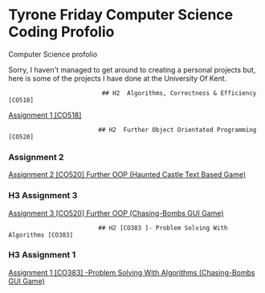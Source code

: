 # Tyrone Friday Computer Science Coding Profolio
Computer Science  profolio

Sorry, I haven't managed to get around to creating a personal projects but, here is some of the projects I have done at the University  Of Kent.

                              ## H2  Algorithms, Correctness & Efficiency [CO518]
[Assignment 1 [CO518]](https://github.com/TyroneKF/A1-Algorithms-Correctness-Efficiency-CO518-)

                             ## H2  Further Object Orientated Programming [CO520] 
### Assignment 2
[Assignment 2 [CO520] Further OOP (Haunted Castle  Text Based Game)](https://github.com/TyroneKF/A2-Further-OOP-CO320-)

### H3 Assignment 3 
[Assignment 3 [CO520] Further OOP (Chasing-Bombs GUI Game)](https://github.com/TyroneKF/A3---Further-Object-Orientated-Programming-CO520-)

                             ## H2 [CO383 ]- Problem Solving With Algorithms [CO383]
### H3 Assignment 1 
[Assignment 1 [CO383] -Problem Solving With Algorithms   (Chasing-Bombs GUI Game)](https://github.com/TyroneKF/A3---Further-Object-Orientated-Programming-CO520-)               
